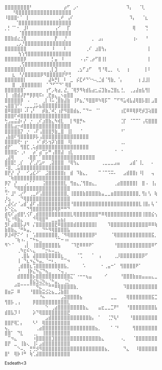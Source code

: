 ⣿⣿⣿⣿⣿⣿⣿⣿⠃⠀⠀⠀⠀⠀⠀⠀⠀⠀⠀⡴⠋⠀⡠⠂⠀⠀⠀⠀⠀⠀⠀⠀⠀⠀⠀⠀⠀⠀⠀⠹⡄⠀⠀⠈⢇⠀⠀⠀⠀⠀⠀    ⠘⢿⣿⣿⣿⣿⣿⣿⣿⣿⣿⣿⣿⣿⣿⣿⣿⣿⣿
⠸⣿⣿⣿⠂⠁⠀⡇⠀⠀⠀⠀⠀⠀⠀⠀⠀⢀⠞⠀⢠⠎⠀⠀⠀⠀⠀⠀⠀⠀⠀⠀⠀⠀⠀⠀⠀⠀⠀⠀⠹⡄⠀⠀⠈⣆⠀⠀⠀⠀⠀⠀    ⠈⣿⣿⣿⣿⣿⣿⣿⣿⣿⣿⣿⣿⣿⣿⣿⣿⣿
⡀⡃⠈⠁⠂⠀⣸⠇⠀⠀⠀⠀⠀⠀⠀⠀⢠⠊⠀⠀⡏⠀⠀⠀⠀⠀⠀⠀⠀⠀⠀⠀⠀⠀⠀⠀⠀⠀⠀⠀⠀⢿⠀⠀⠀⢙⠀⠀⠀⠀⠀⠀⠀     ⠈⣿⣿⣿⣿⣿⣿⣿⣿⣿⣿⣿⣿⣿⣿⣿⣿
⣿⣿⣷⣾⣔⣘⣿⠀⠀⠀⠀⠀⠀⠀⠀⠀⡟⠀⠀⡘⠀⠀⠀⠀⠀⠀⠀⠀⡀⠀⣠⡄⠀⠀⠀⠀⠀⠀⠀⠀⠀⢰⠄⠀⠀⠘⠀⠀⠀⠀⠀⠀       ⢀⡠⡘⣿⣿⣿⣿⣿⣿⣿⣿⣿⣿⣿⣿⣿⣿⣿
⣿⣿⣿⣿⣿⣿⣿⠀⠀⠀⠀⠀⠀⠀⠀⠸⠀⠀⠀⠇⠀⠀⠀⠀⠀⠀⢀⠎⠀⣰⣿⢳⡄⠀⠀⠀⠀⠀⠀⠀⠀⠀⠀⠀⠀⠀⡇⠀⠀⠀⠀⠀⠀       ⢳⢱⢻⣿⣿⣿⣿⣿⣿⣿⣿⣿⣿⣿⣿⣿⣿
⣿⣿⣿⣿⣿⣿⡿⠀⠀⠀⠀⠀⠀⠀⠀⡃⣤⠀⠸⠀⠀⠀⠀⠀⠠⢠⠍⢀⡴⠋⣿⢸⡇⠀⠀⠀⠀⠀⠀⠀⠀⠀⠀⠀⠀⠀⡇⠀⠀⠀⠀⠀⠀       ⢀⢫⣿⣿⣿⣿⣿⣿⣿⣿⣿⣿⣿⣿⣿⣿⣿
⣿⣿⣿⣿⣿⣿⡇⠀⠀⠀⠀⠀⠀⠀⢀⡇⣹⠀⠀⡀⠀⠀⠀⢀⣢⠋⣰⠋⠀⠀⢻⠘⢿⣀⡀⠀⢆⠀⠀⢰⠀⠀⠀⠀⠀⡇⠇⠀⠀⠀⠀       ⣆⠀⠘⡜⣿⣿⣿⣿⣿⡿⠻⣿⣿⣿⣿⣿⡟⠟⢛
⣿⣿⣿⣿⣿⣿⡇⠀⠀⠀⠀⠀⠀⠀⣼⠷⡛⡇⠀⠇⠀⣀⠀⡮⣏⠞⠙⠑⠢⢄⣈⣾⠈⢻⣷⡀⠈⡄⠀⠀⠀⠀⠀⡆⣸⣸⡇⠀⠀⠀⠀     ⣿⠀⢀⣿⣿⣿⣿⣿⣿⡇⠀⠁⠙⠋⠉⠙⠁⢿⣿
⣿⣿⣿⣿⣿⣿⠁⠀⠀⠀⠀⠀⠀⢰⠋⡠⢷⣴⡀⣜⡀⠈⢿⡻⠻⢷⣾⣧⣴⣂⣬⣹⣷⣤⣙⣿⣆⢘⡀⠀⢀⣠⣼⣶⣧⢻⡇⠀    ⢸⠀⢰⣿⣾⡼⡟⠛⡿⡿⢿⠯⠆⢀⣟⣶⣄⣀⠢⣶⣿⣿
⣿⣿⣿⣿⣿⡿⠀⠠⠀⠀⠀⠀⢀⡇⠸⠥⢈⣿⣷⣼⣷⠀⢸⠟⣦⡈⠻⣿⣿⠿⠳⢿⡯⠉⠀⠉⠋⠻⣥⢾⣧⣼⢿⣿⡧⣿⡇⣠⣿⢤⣿⣿⢹⠋⠃⢀⣀⣀⣨⡥⣦⣿⣿⣿⣿⣿⣿⣿⣿⣿
⣿⠿⣿⣿⣿⠇⠠⠇⢠⠃⠀⠀⡾⣷⡈⠾⡁⢰⡟⠻⣿⣿⣾⣦⡀⠉⠙⠒⠀⠈⠁⠀⠀⠀⠀⠀⠀⢰⣏⠿⠿⢿⡿⢟⡾⣹⢵⣿⣿⣿⣿⣿⠏⠾⣿⣿⣿⣿⣿⣿⣿⣿⣿⣿⣿⣿⣿⣿⣿⣿
⢓⣠⣤⣬⣼⠆⡜⠀⡐⠀⢀⠎⣰⣿⣷⣄⠳⢾⣇⠀⠀⡇⠻⣿⡛⠦⠀⠀⠀⠀⠀⠀⠀⠀⠀⠀⠀⢈⡏⠀⠈⠉⠉⠁⢠⢯⣿⣿⣿⣿⣿⣧⣴⡒⠾⣿⣿⣿⣿⣿⣿⣿⣿⣿⣿⣿⣿⣿⣿⣿
⣿⣿⣿⣿⣿⡝⠀⡐⠀⠠⠏⢠⣿⣿⣿⡻⣷⣀⣿⠀⢸⡇⠀⠀⠈⠀⠀⠀⠀⠀⠀⠀⠀⠀⠀⠀⠀⠘⠁⠀⠀⠀⠀  ⢠⣷⣿⠏⢻⣿⣿⣿⣿⡿⡧⢠⣿⣿⣿⣿⣿⣿⣿⣿⣿⣿⣿⣿⣿⣿⣿
⣿⣿⣿⣿⢟⠂⢰⠂⠀⠀⠰⠁⡾⡣⢲⡽⢱⣿⣿⠀⠸⡇⠀⠀⠀⠀⠀⠀⠀⠀⠀⠀⠀⠀⠀⠀⠀⢀⡀⠀⠀⠀⠀  ⣾⡟⠁⠀⠀⢻⣿⣏⢀⢥⣾⣿⣿⣿⣿⣿⣿⣿⣿⣿⣿⣿⣿⣿⣿⣿⣿
⣿⣿⣿⣯⠂⢀⠆⠀⠀⡴⠁⣴⠉⡥⠛⢠⣿⣿⣼⠀⢰⣇⠀⠀⠀⠀⠀⠀⠀⠀⠀⠀⠀⠀⠀⠈⠀⠈⠀⠀⠀  ⢀⣼⢿⠀⠀⠀⠀⠠⣿⣿⠁⠁⣿⣿⣿⣿⣿⣿⣿⣿⣿⣿⣿⣿⣿⣿⣿⣿⣿
⣿⣿⣿⡃⢀⡎⠀⠀⡜⢁⡜⣡⠖⠀⢀⣽⣿⣿⣿⠀⠘⢿⢳⣄⠀⠀⠀⠀⠀⠀⠀⢀⣀⣀⣀⣠⣤⠀⠀⠀⣠⣾⠁⢸⡀⠀⠀⠄⠀⠩⣿⡀⢀⣥⣿⣿⣿⣿⣿⣿⣿⣿⣿⣿⣿⣿⣿⣿⣿⣿
⣿⡟⡜⠀⡜⠀⠀⠊⣠⣎⠜⠁⠀⣨⣿⣿⣿⣿⣿⡆⠀⣾⠀⠹⣷⣄⡀⠀⠀⠀⠉⠈⠉⠩⠭⠄⠀⠀⣠⣾⣿⣿⡆⠸⡇⠀⠀⢤⠀⠀⠈⢷⣿⣿⣿⣿⣿⣿⣿⣿⣿⣿⣿⣿⣿⣿⣿⣿⣿⣿
⡿⡝⠀⡜⠀⠀⢀⠄⠁⠁⠀⠀⢨⣿⣿⣿⣿⣿⣿⣇⠀⢻⣶⣄⡈⢻⣿⣶⣄⡀⠀⠀⠀⠀⠀⢀⣴⣿⣿⣿⣿⣿⡇⠀⣿⠠⠀⢸⡄⣂⠀⠀⠙⢿⣿⣿⣿⣿⣿⣿⣿⣿⣿⣿⣿⣿⣿⣿⣿⣿
⠩⠁⣸⠃⢀⡔⠋⠀⢀⣀⠞⢡⣿⣿⣿⣿⣿⣿⣿⣿⡀⢸⣿⣿⣿⣷⣿⣿⣿⣿⣷⣤⣀⣀⣶⣿⣿⣿⣿⣿⣿⣿⣿⡀⢻⡆⢣⠀⢷⡸⣢⠀⠀⠀⠙⢿⣿⣿⣿⣿⣿⣿⣿⣿⣿⣿⣿⣿⣿⣿
⢁⣼⢎⡔⠈⣠⣾⠁⣼⠏⢠⣿⣿⣿⣿⣿⣿⣿⣿⣿⣿⠘⣿⣿⣿⣿⣿⣿⣿⣿⣿⣿⣿⣿⣿⣿⣿⣿⣿⣿⣿⣿⣿⣇⢸⣿⡄⢧⠈⡧⠑⣕⣄⠀⠀⠀⠙⢻⣿⣿⣿⣿⣿⣿⡿⢿⡿⠛⠛⠙
⣾⢯⠎⣠⣾⣿⢃⢪⠏⢀⣾⣿⣿⣿⣿⣿⣿⣿⣿⣿⣿⣇⢿⣿⣿⣿⣿⣿⣿⣿⠛⠿⢿⣿⣿⣿⣿⣿⣿⣿⣿⣿⣿⣿⢸⣿⣿⣮⢢⠹⣆⠘⠻⣷⣄⠀⠀⠀⠙⠻⢿⣿⠛⠀⣀⣀⣤⣦⡆⠀
⣻⠇⣴⣿⣿⡧⡼⠻⠀⡌⣿⣿⣿⣿⣿⣿⣟⠿⣿⣿⣿⣿⣾⣿⣿⣿⣿⣿⣿⡇⠀⠀⠀⠹⣿⣿⣿⣿⣿⣿⣿⣿⣿⣿⣿⣿⠿⠿⢷⣷⣿⣷⣄⠈⠛⠷⣤⡀⠀⠀⠀⠙⠓⠻⢿⣿⣿⣿⣿⣧
⡿⣸⠾⡟⠍⠊⠀⡆⠀⢡⣿⣿⣿⣿⣿⣿⣿⡀⠈⠻⢿⣿⣿⣿⣿⣿⣿⣿⡿⠃⠀⠀⠀⠀⠈⢿⣿⣿⣿⣿⣿⣿⣿⣿⣿⣿⣿⣯⡀⠀⠀⠀⠈⢷⠰⠄⡀⠉⠓⠦⣀⠀⠀⠀⠀⠈⠉⠒⠰⠆
⠻⠑⠈⠀⠀⠀⢠⡇⠀⢸⣿⣿⣿⣿⣿⣿⣿⣧⠀⠀⠀⠈⠹⣟⠿⠿⠿⠟⠁⠀⠀⠀⠀⠀⠀⠘⣿⣿⣿⣿⣿⣿⣿⣿⣿⣿⣿⠿⠋⠀⠀⠀⠀⢀⠳⣖⠮⠢⣄⠀⠀⠉⡒⠦⠤⣀⡀⠀⠀⠀
⠀⠀⠀⠀⠀⢀⣿⣧⠀⣼⣿⣿⣿⣿⣿⣿⣿⣿⣆⠀⠀⠀⠀⠈⢉⠀⠀⠀⠁⠀⢠⠀⠀⠀⠀⢀⡸⣿⣿⣿⣿⣿⣿⣿⡿⠋⠀⠀⠀⠀⠀⠀⠀⢸⠀⠙⣆⠲⣌⠳⣤⡀⠈⠒⠆⡀⠀⠉⠉⠲
⠀⠀⠀⠀⢀⣾⣿⣿⣆⢩⣿⣿⣿⣿⣿⣿⣿⣿⣿⣧⡀⠀⠀⠀⠀⠡⠀⠀⠀⠀⠀⠂⢀⣤⠒⠁⠀⢻⣿⣿⣿⣿⠟⠁⠀⠀⠀⠀⠀⠀⠀⠀⠀⠘⠀⠀⢸⡷⣌⠳⣌⠙⢦⣀⠀⠀⠑⢤⢀⠀
⠀⠀⠀⠀⣾⣿⣿⣿⣿⡦⣿⣿⣿⣿⣿⣿⣿⣿⣿⣿⣿⣍⠁⠐⠒⠒⢦⣤⠀⠀⠀⠀⠊⠀⠀⠀⠀⠘⣿⣿⣿⣷⣶⣶⣤⣤⣤⣄⣀⠀⠀⠀⠀⣀⠀⠀⠀⣿⣮⣳⢬⡳⣄⡈⠓⣤⡀⠀⢈⡑
⠀⠀⠀⠚⠛⠉⠉⠉⠉⠉⠻⣍⠉⠉⠛⠛⠿⢿⣿⣿⣿⣿⣷⡀⠀⠀⠀⠀⠀⠀⠀⠀⠀⠀⠀⠀⠀⠀⠹⣿⣿⣿⣿⣿⣿⣿⣿⣿⣿⣿⣶⡭⠀⠿⠀⠀⠀⠘⣿⣿⣷⣭⣪⣕⣦⣀⣨⣷⣿⡇
⠀⠀⠀⠀⠀⠀⠀⠀⠀⠀⠀⠘⠦⠀⠀⠀⠀⠀⣠⣽⣿⣿⣿⣿⣦⠀⠀⠀⠀⠀⠀⠀⠀⠀⣀⣀⠀⠀⠀⢿⣿⣿⣿⣿⣿⣿⣿⣯⣉⢻⣿⡧⢀⢠⠀⠀⠀⠀⡿⣿⣿⣿⣿⣿⣿⣿⣿⣿⣿⣇
⠀⠀⠀⠀⠀⠀⠀⠀⠀⠀⠀⠀⠀⠑⠀⢀⣴⣿⣿⣿⣿⣿⣿⣿⣿⣷⣄⠀⠀⠀⣤⣖⣀⣀⣉⠟⠃⠀⠀⠘⣿⣿⣿⣿⣿⣿⣿⣿⣧⣾⣿⣧⡹⠸⠀⠀⠀⠀⡵⠙⢿⣿⣿⣿⣿⣿⣿⣿⣿⣟
⠀⠀⠀⠀⠀⠀⠀⠀⠀⠀⠀⠀⠀⣠⣾⣿⣿⣿⣿⣿⣿⣿⣿⣿⣿⣿⣿⣷⡄⠀⠁⠀⠀⢈⡙⢧⠃⠀⠀⠀⠘⣿⣿⣿⣿⣿⣿⣿⣿⣿⣿⡟⢿⡁⡄⠀⠀⠀⠣⠃⠀⢿⣿⣿⣿⣿⣿⣿⣿⣿
⢦⡀⠀⠀⠀⠀⠀⠀⠀⠀⢀⣴⣿⣿⣿⣿⣿⣿⣿⣿⣿⣿⣿⣿⣿⣿⣿⣿⣿⣦⡀⠀⠀⠀⠁⠈⠃⠀⠀⠀⠀⢻⣿⣿⣿⣿⣿⣿⣿⣿⣿⠁⠀⠙⣇⠀⠀⠀⢀⡀⠀⢸⣿⣿⣿⣿⣿⣿⣿⣿
⠀⠉⠲⣄⠀⠀⠀⠀⠀⠰⣿⣿⣿⣿⣿⣹⣿⣿⣿⣿⣿⣿⣿⣿⣿⣿⣿⣿⣿⣿⣷⣄⠀⠀⠀⠀⠀⠠⡀⠀⠀⠈⣿⣿⣿⣿⣿⣿⣿⣿⡟⠀⣀⠀⢸⣷⢄⠀⢸⠅⣠⣾⣿⣿⣿⣿⣿⣿⣿⣿
⠀⠀⠀⠀⠑⠤⡀⠀⡛⢛⡺⠻⣿⣿⣿⣿⣿⣿⣿⣿⣿⣿⣿⣿⣿⣿⣿⣿⣿⣿⣿⣿⣦⡀⠀⠀⠀⠀⠙⣄⠀⠀⠸⣿⣿⣿⣿⣿⣿⣿⠃⠀⢿⡷⠸⠛⠀⢷⢁⣼⣿⣿⣿⣿⣿⣿⣿⣿⣿⣿

Esdeath<3
